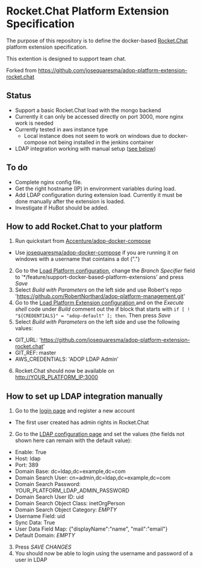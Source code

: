 # Rocket.Chat Platform Extension Specification
The purpose of this repository is to define the docker-based [Rocket.Chat](https://rocket.chat/) platform extension specification.

This extention is designed to support team chat.

Forked from https://github.com/josequaresma/adop-platform-extension-rocket.chat

## Status
 * Support a basic Rocket.Chat load with the mongo backend
 * Currently it can only be accessed directly on port 3000, more nginx work is needed
 * Currently tested in aws instance type
   * Local instance does not seem to work on windows due to docker-compose not being installed in the jenkins container
 * LDAP integration working with manual setup ([see below](#how-to-set-up-ldap-integration-manually))

## To do
 * Complete nginx config file.
 * Get the right hostname (IP) in environment variables during load.
 * Add LDAP configuration during extension load. Currently it must be done manually after the extension is loaded.
 * Investigate if HuBot should be added.

## How to add Rocket.Chat to your platform
1. Run quickstart from [Accenture/adop-docker-compose](https://github.com/Accenture/adop-docker-compose)
 * Use [josequaresma/adop-docker-compose](https://github.com/josequaresma/adop-docker-compose) if you are running it on windows with a username that cointains a dot (".")
2. Go to the [Load Platform configuration](http://YOUR_PLATFORM_IP/jenkins/job/Load_Platform/configure), change the _Branch Specifier_ field to '\*/feature/support-docker-based-platform-extensions' and press _Save_
3. Select _Build with Parameters_ on the left side and use Robert's repo 'https://github.com/RobertNorthard/adop-platform-management.git'
4. Go to the [Load Platform Extension configuration ](http://YOUR_PLATFORM_IP/jenkins/job/Platform_Management/job/Load_Platform_Extension/configure) and on the _Execute shell_ code under _Build_ comment out the if block that starts with `if [ ! "${CREDENTIALS}" = "adop-default" ]; then`. Then press _Save_
5. Select _Build with Parameters_ on the left side and use the following values:
 * GIT_URL: 'https://github.com/josequaresma/adop-platform-extension-rocket.chat'
 * GIT_REF: master
 * AWS_CREDENTIALS: 'ADOP LDAP Admin'
6. Rocket.Chat should now be available on [http://YOUR_PLATFORM_IP:3000](http://YOUR_PLATFORM_IP:3000)

## How to set up LDAP integration manually
1. Go to the [login page](http://YOUR_PLATFORM_IP:3000) and register a new account
 * The first user created has admin rights in Rocket.Chat
2. Go to the [LDAP configuration page](http://YOUR_PLATFORM_IP:3000/admin/LDAP) and set the values (the fields not shown here can remain with the default value):
 * Enable: True
 * Host: ldap
 * Port: 389
 * Domain Base: dc=ldap,dc=example,dc=com
 * Domain Search User: cn=admin,dc=ldap,dc=example,dc=com
 * Domain Search Password: YOUR_PLATFORM_LDAP_ADMIN_PASSWORD
 * Domain Search User ID: uid
 * Domain Search Object Class: inetOrgPerson
 * Domain Search Object Category: _EMPTY_
 * Username Field: uid
 * Sync Data: True
 * User Data Field Map: {"displayName":"name", "mail":"email"}
 * Default Domain: _EMPTY_
3. Press _SAVE CHANGES_
4. You should now be able to login using the username and password of a user in LDAP
